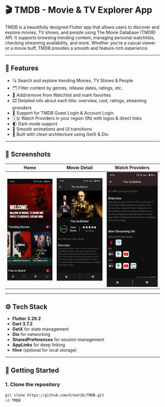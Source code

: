 # 🎬 TMDB - Movie & TV Explorer App

TMDB is a beautifully designed Flutter app that allows users to discover and explore movies, TV shows, and people using The Movie Database (TMDB) API. It supports browsing trending content, managing personal watchlists, checking streaming availability, and more. Whether you're a casual viewer or a movie buff, TMDB provides a smooth and feature-rich experience.


---

## 📱 Features

- 🔍 Search and explore trending Movies, TV Shows & People
- 🗂️ Filter content by genres, release dates, ratings, etc.
- 🌟 Add/remove from Watchlist and mark favorites
- 🎞️ Detailed info about each title: overview, cast, ratings, streaming providers
- 🔐 Support for TMDB Guest Login & Account Login
- 🇮🇳 Watch Providers in your region (IN) with logos & direct links
- 🌓 Dark mode support
- 🔄 Smooth animations and UI transitions
- 🧪 Built with clean architecture using GetX & Dio

---

## 📸 Screenshots

| Home                              | Movie Detail                         | Watch Providers                        |
|-----------------------------------|--------------------------------------|----------------------------------------|
| ![Home](assets/screenshots/3.jpg) | ![Details](assets/screenshots/4.jpg) | ![Providers](assets/screenshots/5.jpg) |

---

## ⚙️ Tech Stack

- **Flutter 3.29.2**
- **Dart 3.7.2**
- **GetX** for state management
- **Dio** for networking
- **SharedPreferences** for session management
- **AppLinks** for deep linking
- **Hive** (optional for local storage)

---

## 🚀 Getting Started

### 1. Clone the repository

```bash
git clone https://github.com/Groot26/TMDB.git
cd TMDB
